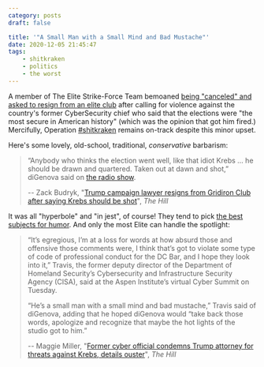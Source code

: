 ```yaml
---
category: posts
draft: false

title: '"A Small Man with a Small Mind and Bad Mustache"'
date: 2020-12-05 21:45:47
tags:
    - shitkraken
    - politics
    - the worst
---
```


A member of The Elite Strike-Force Team bemoaned [being "canceled" and asked to resign from an elite club](https://thehill.com/homenews/media/528522-trump-campaign-lawyer-resigns-from-gridiron-club-after-saying-krebs-should-be) after calling for violence against the country's former CyberSecurity chief who said that the elections were "the most secure in American history" (which was the opinion that got him fired.) Mercifully, Operation [#shitkraken](/tags/shitkraken) remains on-track despite this minor upset.

Here's some lovely, old-school, traditional, _conservative_ barbarism:

> “Anybody who thinks the election went well, like that idiot Krebs … he should be drawn and quartered. Taken out at dawn and shot,” diGenova said on [the radio show](https://howiecarrshow.com/).
>
> -- Zack Budryk, "[Trump campaign lawyer resigns from Gridiron Club after saying Krebs should be shot](https://thehill.com/homenews/media/528522-trump-campaign-lawyer-resigns-from-gridiron-club-after-saying-krebs-should-be)", _The Hill_

It was all "hyperbole" and "in jest", of course! They tend to pick [the best subjects for humor](https://www.vanityfair.com/news/2020/06/white-house-trump-was-just-joking-about-a-deadly-pandemic). And only the most Elite can handle the spotlight:

> “It’s egregious, I’m at a loss for words at how absurd those and offensive those comments were, I think that’s got to violate some type of code of professional conduct for the DC Bar, and I hope they look into it,” Travis, the former deputy director of the Department of Homeland Security’s Cybersecurity and Infrastructure Security Agency (CISA), said at the Aspen Institute’s virtual Cyber Summit on Tuesday.
>
> “He’s a small man with a small mind and bad mustache,” Travis said of diGenova, adding that he hoped diGenova would “take back those words, apologize and recognize that maybe the hot lights of the studio got to him.”
>
> -- Maggie Miller, "[Former cyber official condemns Trump attorney for threats against Krebs, details ouster](https://thehill.com/policy/cybersecurity/528251-former-cyber-official-condemns-trump-attorney-for-threats-against-krebs)", _The Hill_
